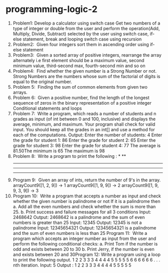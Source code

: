 # programming-logic-2

1. Problem1: Develop a calculator using switch case
Get two numbers of a type of integer or double from the user and perform the
operation(Add, Multiply, Divide, Subtract) selected by the user using switch case, if-else
statement, break and looping switch case using recursion
2. Problem2: ​ Given four integers sort them in ascending order using if-else statement
3. Problem3: ​ Given a sorted array of positive integers, rearrange the array alternately i.e first
element should be a maximum value, second minimum value, third-second max,
fourth-second min and so on
4. Problem4: ​ Find whether the given number is a Strong Number or not. Strong Numbers
are the numbers whose sum of the factorial of digits is equal to the original number.
5. Problem 5: ​ Finding the sum of common elements from given two arrays.
6. Problem 6: ​ Given a positive number, find the length of the longest sequence of zeros in
the binary representation of a positive integer Conditional statements and loops
7. Problem 7: ​ Write a program, which reads a number of students and n grades as input (of
int between 0 and 100, inclusive) and displays the average, minimum, and maximum. Your
program shall check for valid input. You should keep all the grades in an int[] and use a
method for each of the computations.
Output:
Enter the number of students: 4
Enter the grade for student 1: 86
Enter the grade for student 2: 65
Enter the grade for student 3: 98
Enter the grade for student 4: 77
The average is 81.50The minimum is 65
The maximum is 98
8. Problem 8: ​ Write a program to print the following :
		*
	   **
	  ***
	 ****
	*****
18. Program 9: ​ Given an array of ints, return the number of 9's in the array.
arrayCount9([1, 2, 9]) → 1
arrayCount9([1, 9, 9]) → 2
arrayCount9([1, 9, 9, 3, 9]) → 3
10. Program 10: ​ Write a program that accepts a number as input and check whether the
given number is palindrome or not If it is a palindrome then
a. Add all the even numbers and check whether the sum is more than 25.
b. Print success and failure messages for all 3 conditions
Input: 2468642
Output: 2468642 is a palindrome and the sum of even numbers is greater than 25
Input: 12345
Output: 12345 is not a palindrome
Input: 12345654321
Output: 12345654321 is a palindrome and the sum of even numbers is less than 25
Program 11: ​ Write a program which accepts an integer number as input from the user
and perform the following conditional checks:
a. Print Tom if the number is odd and exists between 20 to 30
b. Print Jerry, if the number is even and exists between 20 and 30Program 12:​ Write a program using a loop to print the following output. 1 2 2 3 3 3 4 4 4 4
5 5 5 5 5 6 6 6 6
6 6 . . . nth iteration.
Input: 5
Output : 1 2 2 3 3 3 4 4 4 4 5 5 5 5 5